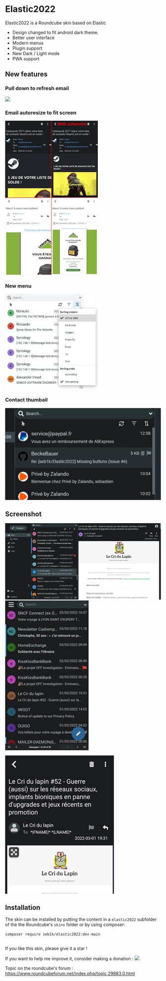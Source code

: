 # Elastic2022



Elastic2022 is a Roundcube skin based on Elastic


- Design changed to fit android dark theme.
- Better user interface
- Modern menus
- Plugin support
- New Dark / Light mode
- PWA support


## New features
### Pull down to refresh email
<img src="https://raw.githubusercontent.com/seb1k/Elastic2022/main/img/pulltorefresh.gif " width="250"/>

### Email autoresize to fit screen
<img src="https://raw.githubusercontent.com/seb1k/Elastic2022/main/img/autoresize.jpg" width="300"/>

### New menu
<img src="https://raw.githubusercontent.com/seb1k/Elastic2022/main/img/dropdownmenu.jpg" width="300"/>

### Contact thumbail
![screenshot](img/preview-icon.png)

## Screenshot

![screenshot](img/2022-2.png)
![screenshot](img/phone2.png)

![screenshot](img/phone2.jpg)




## Installation

The skin can be installed by putting the content in a `elastic2022` subfolder of the the Roundcube's `skins` folder or by using composer:
```
composer require seb1k/elastic2022:dev-main
```

## 

If you like this skin, please give it a star !

If you want to help me improve it, consider making a donation : [<img src="https://raw.githubusercontent.com/seb1k/Elastic2022/main/img/button-PayPal-donate.png">](https://www.paypal.com/donate/?hosted_button_id=AQHZNZT5L7JSE)




Topic on the roundcube's forum :
https://www.roundcubeforum.net/index.php/topic,29883.0.html
